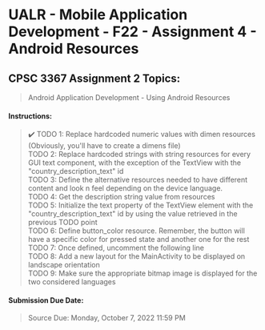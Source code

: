 # UALR - Mobile Application Development - F22 - Assignment 4 - Android Resources

## CPSC 3367 Assignment 2 Topics:

> Android Application Development - Using Android Resources

#### Instructions:

> :heavy_check_mark: 
> TODO 1: Replace hardcoded numeric values with dimen resources (Obviously, you'll have to create a dimens file)<br>
> TODO 2: Replace hardcoded strings with string resources for every GUI text component, with the exception of the TextView with the "country_description_text" id<br>
> TODO 3: Define the alternative resources needed to have different content and look n feel depending on the device language.<br>
> TODO 4: Get the description string value from resources<br>
> TODO 5: Initialize the text property of the TextView element with the "country_description_text" id by using the value retrieved in the previous TODO point<br>
> TODO 6: Define button_color resource. Remember, the button will have a specific color for pressed state and another one for the rest<br>
> TODO 7: Once defined, uncomment the following line<br>
> TODO 8: Add a new layout for the MainActivity to be displayed on landscape orientation<br>
> TODO 9: Make sure the appropriate bitmap image is displayed for the two considered languages<br>

#### Submission Due Date:

>  Source Due: Monday, October 7, 2022 11:59 PM
